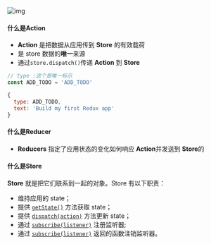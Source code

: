 ![img](https://images2015.cnblogs.com/blog/593627/201604/593627-20160418100233882-504389266.png)

#### 什么是Action 

- **Action** 是把数据从应用传到 **Store** 的有效载荷
- 是 store 数据的**唯一**来源
- 通过`store.dispatch()`传递 **Action** 到 **Store**

```javascript
// type :这个是唯一标示  
const ADD_TODO = 'ADD_TODO' 

{
  type: ADD_TODO,
  text: 'Build my first Redux app' 
}
```



#### 什么是Reducer

- **Reducers** 指定了应用状态的变化如何响应 **Action**并发送到 **Store**的

#### 什么是Store

**Store** 就是把它们联系到一起的对象。Store 有以下职责：

- 维持应用的 state；
- 提供 [`getState()`](https://www.redux.org.cn/docs/api/Store.html#getState) 方法获取 state；
- 提供 [`dispatch(action)`](https://www.redux.org.cn/docs/api/Store.html#dispatch) 方法更新 state；
- 通过 [`subscribe(listener)`](https://www.redux.org.cn/docs/api/Store.html#subscribe) 注册监听器;
- 通过 [`subscribe(listener)`](https://www.redux.org.cn/docs/api/Store.html#subscribe) 返回的函数注销监听器。
